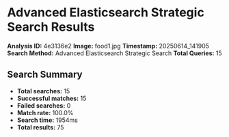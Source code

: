 # Advanced Elasticsearch Strategic Search Results

**Analysis ID:** 4e3136e2
**Image:** food1.jpg
**Timestamp:** 20250614_141905
**Search Method:** Advanced Elasticsearch Strategic Search
**Total Queries:** 15

## Search Summary

- **Total searches:** 15
- **Successful matches:** 15
- **Failed searches:** 0
- **Match rate:** 100.0%
- **Search time:** 1954ms
- **Total results:** 75

